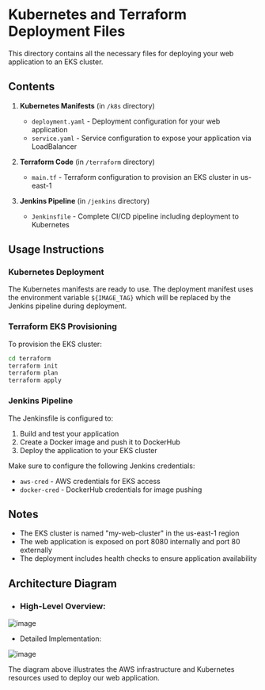 # Kubernetes and Terraform Deployment Files

This directory contains all the necessary files for deploying your web application to an EKS cluster.

## Contents

1. **Kubernetes Manifests** (in `/k8s` directory)
   - `deployment.yaml` - Deployment configuration for your web application
   - `service.yaml` - Service configuration to expose your application via LoadBalancer

2. **Terraform Code** (in `/terraform` directory)
   - `main.tf` - Terraform configuration to provision an EKS cluster in us-east-1

3. **Jenkins Pipeline** (in `/jenkins` directory)
   - `Jenkinsfile` - Complete CI/CD pipeline including deployment to Kubernetes

## Usage Instructions

### Kubernetes Deployment

The Kubernetes manifests are ready to use. The deployment manifest uses the environment variable `${IMAGE_TAG}` which will be replaced by the Jenkins pipeline during deployment.

### Terraform EKS Provisioning

To provision the EKS cluster:

```bash
cd terraform
terraform init
terraform plan
terraform apply
```

### Jenkins Pipeline

The Jenkinsfile is configured to:
1. Build and test your application
2. Create a Docker image and push it to DockerHub
3. Deploy the application to your EKS cluster

Make sure to configure the following Jenkins credentials:
- `aws-cred` - AWS credentials for EKS access
- `docker-cred` - DockerHub credentials for image pushing

## Notes

- The EKS cluster is named "my-web-cluster" in the us-east-1 region
- The web application is exposed on port 8080 internally and port 80 externally
- The deployment includes health checks to ensure application availability

## Architecture Diagram

- ### High-Level Overview:
![image](https://github.com/user-attachments/assets/c7d2d2bf-5318-463e-8d15-36444ca49fd7)

- Detailed Implementation:

![image](https://github.com/user-attachments/assets/e4588cec-7d93-40c8-a2a2-f31d1c9f96c2)


The diagram above illustrates the AWS infrastructure and Kubernetes resources used to deploy our web application.


